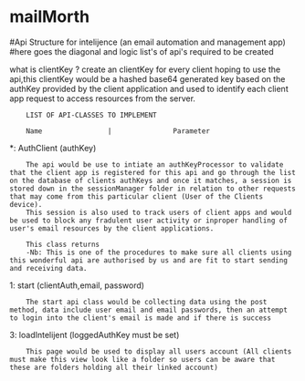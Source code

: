 # mailMorth
#Api Structure for intelijence (an email automation and management app)
#here goes the diagonal and logic list's of api's required to be created

what is clientKey ?
	create an clientKey for every client hoping to use the api,this clientKey would be a hashed base64 generated key based on the authKey provided by the client application and used to identify each client app request to access resources from the server.



		LIST OF API-CLASSES TO IMPLEMENT

		Name				|				Parameter

*: 		AuthClient 							(authKey)
	
		The api would be use to intiate an authKeyProcessor to validate that the client app is registered for this api and go through the list on the database of clients authKeys and once it matches, a session is stored down in the sessionManager folder in relation to other requests that may come from this particular client (User of the Clients device).
		This session is also used to track users of client apps and would be used to block any fradulent user activity or inproper handling of user's email resources by the client applications.

		This class returns
		-Nb: This is one of the procedures to make sure all clients using this wonderful api are authorised by us and are fit to start sending and receiving data.



1: 		start 								(clientAuth,email, password)
	
		The start api class would be collecting data using the post method, data include user email and email passwords, then an attempt to login into the client's email is made and if there is success



3: 		loadIntelijent 						(loggedAuthKey must be set)
	
		This page would be used to display all users account (All clients must make this view look like a folder so users can be aware that these are folders holding all their linked account)
